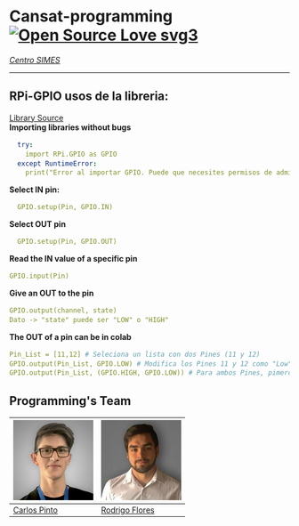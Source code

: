 # Cansat-programming [![Open Source Love svg3](https://badges.frapsoft.com/os/v3/open-source.svg?v=103)](https://github.com/ellerbrock/open-source-badges/)

*[Centro SIMES](https://aeroespacial.centrosimes.cl/)*

---

## RPi-GPIO usos de la libreria:
 [Library Source](https://sourceforge.net/p/raspberry-gpio-python/wiki/BasicUsage/) <br>
  **Importing libraries without bugs**
```yaml
  try:
    import RPi.GPIO as GPIO
  except RuntimeError:
    print("Error al importar GPIO. Puede que necesites permisos de adminitrador; puedes probar ejecutando el Script con "sudo")
```

  **Select IN pin:**
```yaml
  GPIO.setup(Pin, GPIO.IN)
```

  **Select OUT pin**
```yaml
  GPIO.setup(Pin, GPIO.OUT)
```

  **Read the IN value of a specific pin**
 ```yaml
 GPIO.input(Pin)
 ```

  **Give an OUT to the pin**
```yaml
GPIO.output(channel, state)
Dato -> "state" puede ser "LOW" o "HIGH"
```

**The OUT of a pin can be in colab**
```yaml
Pin_List = [11,12] # Seleciona un lista con dos Pines (11 y 12)                           
GPIO.output(Pin_List, GPIO.LOW) # Modifica los Pines 11 y 12 como "Low"             
GPIO.output(Pin_List, (GPIO.HIGH, GPIO.LOW)) # Para ambos Pines, pimero pasa por "HIGH" y luego por "LOW"
```

## Programming's Team
[![Carlos Pinto](https://raw.githubusercontent.com/CxrlosKenobi/CanSat-programming/main/assets/images/CarlosPinto.jpg)](https://www.linkedin.com/in/carloskenobi/) | [![Rodrigo Flores](https://raw.githubusercontent.com/CxrlosKenobi/CanSat-programming/main/assets/images/RodrigoFlores.jpeg)](www.google.com)
---|---
[Carlos Pinto ](https://www.linkedin.com/in/carloskenobi/) |[Rodrigo Flores](http://linkedin.com/in/rodrigo-flores-549269160)
